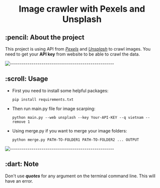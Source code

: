 <h1 align="center">  Image crawler with Pexels and Unsplash </h1>

<h2> :pencil: About the project </h2>

This project is using API from [*Pexels*](https://www.pexels.com/) and [*Unsplash*](https://unsplash.com/) to crawl 
images. You need to get your **API key** from website to be able to crawl the data.

![-----------------------------------------------------](https://raw.githubusercontent.com/andreasbm/readme/master/assets/lines/rainbow.png)

<h2> :scroll: Usage </h2>
<ul>
<li> First you need to install some helpful packages:</li>
    
`pip install requirements.txt`

<li> Then run main.py file for image scarping: </li>

`python main.py --web unsplash --key Your-API-KEY --q vietnam --remove 1`

<li> Using merge.py if you want to merge your image folders: </li>

`python merge.py PATH-TO-FOLDER1 PATH-TO-FOLDER2 ... OUTPUT`


</ul>

![-----------------------------------------------------](https://raw.githubusercontent.com/andreasbm/readme/master/assets/lines/rainbow.png)
<h2> :dart: Note </h2>

Don't use ***quotes*** for any argument on the terminal command line. This will have an error.